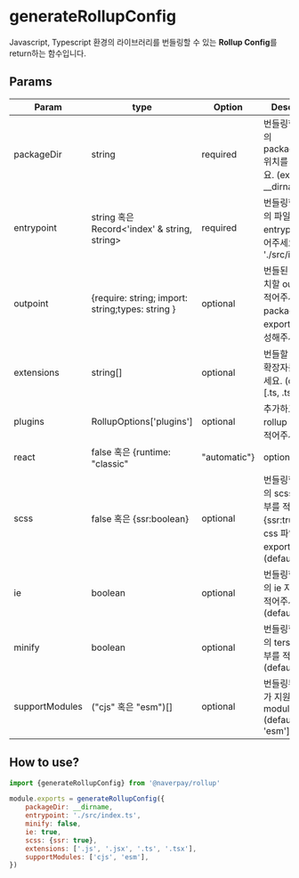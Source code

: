 # generateRollupConfig

Javascript, Typescript 환경의 라이브러리를 번들링할 수 있는 **Rollup Config**를 return하는 함수입니다.

## Params

|Param|type|Option|Description|
|--|--|--|--|
|packageDir | string |required|번들링할 패키지의 package.json 위치를 적어주세요. (ex. __dirname)|
|entrypoint|string 혹은 Record<'index' & string, string> |required|번들링할 패키지의 파일 entrypoint를 적어주세요. (ex. './src/index.ts',)|
|outpoint| {require: string; import: string;types: string } |optional|번들된 파일이 위치할 outpoint를 적어주세요. 혹은 package.json의 export 필드를 작성해주세요.|
|extensions | string[] |optional|번들할 파일들의 확장자를 적어주세요. (default : [.ts, .tsx])|
|plugins|RollupOptions['plugins'] |optional|추가하고 싶은 rollup plugins을 적어주세요.|
|react |false 혹은 {runtime: "classic" | "automatic"} |optional|번들링할 패키지의 react 지원 여부와 babel react runtime을 적어주세요. **주의 🚨** react 17에서 esm을 정확하게 지원하기 위해서는 classic을 사용하고, 컴포넌트 최상단에 React를 작성해야합니다. [관련 이슈](https://github.com/facebook/react/issues/20235#issuecomment-750911623) (default false)|
|scss | false 혹은 {ssr:boolean} |optional|번들링할 패키지의 scss 지원 여부를 적어주세요. {ssr:true} 라면 css 파일을 export 합니다.(default false)|
|ie|boolean |optional|번들링할 패키지의 ie 지원 여부를 적어주세요. (default false)|
|minify|boolean |optional|번들링할 패키지의 terser 압축 여부를 적어주세요. (default true)|
|supportModules | ("cjs" 혹은 "esm")[] |optional|번들링된 패키지가 지원할 modules (default ['cjs', 'esm'])|

## How to use?

```javascript
import {generateRollupConfig} from '@naverpay/rollup'

module.exports = generateRollupConfig({
    packageDir: __dirname,
    entrypoint: './src/index.ts',
    minify: false,
    ie: true,
    scss: {ssr: true},
    extensions: ['.js', '.jsx', '.ts', '.tsx'],
    supportModules: ['cjs', 'esm'],
})

```
